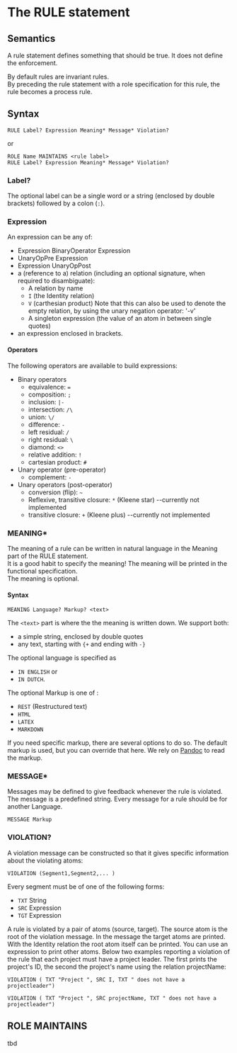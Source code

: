 # The RULE statement

## Semantics

A rule statement defines something that should be true. It does not define the enforcement.

By default rules are invariant rules.   
By preceding the rule statement with a role specification for this rule, the rule becomes a process rule.

## Syntax

```
RULE Label? Expression Meaning* Message* Violation?
```

or

```
ROLE Name MAINTAINS <rule label>
RULE Label? Expression Meaning* Message* Violation?
```

### Label?

The optional label can be a single word or a string \(enclosed by double brackets\) followed by a colon \(`:`\).

### Expression

An expression can be any of:

* Expression BinaryOperator Expression
* UnaryOpPre Expression
* Expression UnaryOpPost
* a \(reference to a\) relation \(including an optional signature, when required to disambiguate\):
  * A relation by name 
  * `I` \(the Identity relation\)
  * `V` \(carthesian product\) Note that this can also be used to denote the empty relation, by using the unary negation operator:  '-v'
  * A singleton expression \(the value of an atom in between single quotes\)
* an expression enclosed in brackets.

#### Operators

The following operators are available to build expressions:

* Binary operators
  * equivalence: `=`
  * composition: `;`
  * inclusion: `|-`
  * intersection: `/\`
  * union: `\/`
  * difference: `-`
  * left residual: `/`
  * right residual: `\`
  * diamond: `<>`
  * relative addition: `!`
  * cartesian product: `#`
* Unary operator \(pre-operator\)
  * complement: `-`
* Unary operators \(post-operator\)
  * conversion \(flip\): `~`
  * Reflexive, transitive closure: `*` \(Kleene star\) --currently not implemented
  * transitive closure: `+` \(Kleene plus\) --currently not implemented

### MEANING\*

The meaning of a rule can be written in natural language in the Meaning part of the RULE statement.   
It is a good habit to specify the meaning! The meaning will be printed in the functional specification.  
The meaning is optional.

#### Syntax

```
MEANING Language? Markup? <text>
```

The `<text>` part is where the the meaning is written down. We support both:

* a simple string, enclosed by double quotes
* any text, starting with `{+` and ending with `-}` 

The optional language is specified as

* `IN ENGLISH` or 
* `IN DUTCH`.

The optional Markup is one of :

* `REST` \(Restructured text\)
* `HTML`
* `LATEX` 
* `MARKDOWN`

If you need specific markup, there are several options to do so. The default markup is used, but you can override that here. We rely on [Pandoc](http://pandoc.org/) to read the markup.

### MESSAGE\*

Messages may be defined to give feedback whenever the rule is violated. The message is a predefined string. Every message for a rule should be for another Language.

```
MESSAGE Markup
```

### VIOLATION?

A violation message can be constructed so that it gives specific information about the violating atoms:

```
VIOLATION (Segment1,Segment2,... )
```

Every segment must be of one of the following forms:

* `TXT` String
* `SRC` Expression
* `TGT` Expression

A rule is violated by a pair of atoms \(source, target\). The source atom is the root of the violation message. In the message the target atoms are printed. With the Identity relation the root atom itself can be printed. You can use an expression to print other atoms. Below two examples reporting a violation of the rule that each project must have a project leader. The first prints the project's ID, the second the project's name using the relation projectName:

`VIOLATION ( TXT "Project ", SRC I, TXT " does not have a projectleader")`

`VIOLATION ( TXT "Project ", SRC projectName, TXT " does not have a projectleader")`

## ROLE MAINTAINS

tbd

